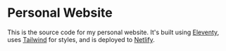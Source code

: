 # Personal Website

This is the source code for my personal website. It's built using [Eleventy](https://11ty.dev), uses [Tailwind](https://tailwindcss.com) for styles, and is deployed to [Netlify](https://netlify.com).
